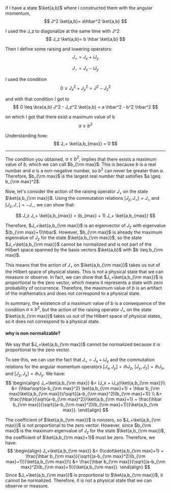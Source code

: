if I have a state
$\ket{a,b}$
where I constructed them with the angular momentum, 
$$
J^2 \ket{a,b}=  a\hbar^2 \ket{a,b}
$$

I used the J_z to diagonalize at the same time with J^2
$$
J_z \ket{a,b}=  b \hbar \ket{a,b}
$$

Then I define some raising and lowering operators:
$$
J_+ = J_x + i J_y
$$

$$
J_- = J_x - i J_y
$$

I used the condition
$$
0 \leq J_x^2 + J_y^2 = J^2 - J_z^2
$$

and with that condition I got to
$$
0 \leq \bra{a,b} J^2 - J_z^2 \ket{a,b}  = a \hbar^2 - b^2  \hbar^2 
$$

on which I got that there exist a maximum value of b
$$
a \geq b^2
$$

Understanding how:
$$
J_+ \ket{a,b_{max}} = 0
$$

___

The condition you obtained, $a \geq b^2$, implies that there exists a maximum value of $b$, which we can call $b_{\rm max}$. This is because $b$ is a real number and $a$ is a non-negative number, so $b^2$ can never be greater than $a$. Therefore, $b_{\rm max}$ is the largest real number that satisfies $a \geq b_{\rm max}^2$.

Now, let's consider the action of the raising operator $J_+$ on the state $\ket{a,b_{\rm max}}$. Using the commutation relations $[J_z,J_+]=J_+$ and $[J_z,J_-]=-J_-$, we can show that:

$$
J_z J_+ \ket{a,b_{max}} = (b_{max} + 1) J_+ \ket{a,b_{max}} 
$$


Therefore, $J_+\ket{a,b_{\rm max}}$ is an eigenvector of $J_z$ with eigenvalue $(b_{\rm max}+1)\hbar$. However, $b_{\rm max}$ is already the maximum eigenvalue of $J_z$ for the state $\ket{a,b_{\rm max}}$, so the state $J_+\ket{a,b_{\rm max}}$ cannot be normalized and is not part of the Hilbert space spanned by the basis vectors $\ket{a,b}$ with $b \leq b_{\rm max}$.

This means that the action of $J_+$ on $\ket{a,b_{\rm max}}$ takes us out of the Hilbert space of physical states. This is not a physical state that we can measure or observe. In fact, we can show that $J_+\ket{a,b_{\rm max}}$ is proportional to the zero vector, which means it represents a state with zero probability of occurrence. Therefore, the maximum value of $b$ is an artifact of the mathematics and does not correspond to a physical state.

In summary, the existence of a maximum value of $b$ is a consequence of the condition $a \geq b^2$, but the action of the raising operator $J_+$ on the state $\ket{a,b_{\rm max}}$ takes us out of the Hilbert space of physical states, so it does not correspond to a physical state.

#### why is non normalizable?
We say that $J_+\ket{a,b_{\rm max}}$ cannot be normalized because it is proportional to the zero vector.

To see this, we can use the fact that $J_+ = J_x + iJ_y$ and the commutation relations for the angular momentum operators $[J_x,J_y] = i\hbar J_z$, $[J_y,J_z]=i\hbar J_x$, and $[J_z,J_x]=i\hbar J_y$. We have:
$$
\begin{align} J_+\ket{a,b_{\rm max}} &= (J_x + iJ_y)\ket{a,b_{\rm max}}\\ &= (\hbar\sqrt{a-b_{\rm max}^2} \ket{a,b_{\rm max}+1} + \hbar b_{\rm max}\ket{a,b_{\rm max}})/\sqrt{(a-b_{\rm max}^2)(b_{\rm max}+1)} \\ &= \frac{\hbar}{\sqrt{a-b_{\rm max}^2}}\ket{a,b_{\rm max}+1} + \frac{\hbar b_{\rm max}}{\sqrt{(a-b_{\rm max}^2)(b_{\rm max}+1)}}\ket{a,b_{\rm max}}. \end{align}
$$

The coefficient of $\ket{a,b_{\rm max}}$ is nonzero, so $J_+\ket{a,b_{\rm max}}$ is not proportional to the zero vector. However, since $b_{\rm max}$ is the maximum eigenvalue of $J_z$ for the state $\ket{a,b_{\rm max}}$, the coefficient of $\ket{a,b_{\rm max}+1}$ must be zero. Therefore, we have:
$$
\begin{align} J_+\ket{a,b_{\rm max}} &= 0\cdot\ket{a,b_{\rm max}+1} + \frac{\hbar b_{\rm max}}{\sqrt{(a-b_{\rm max}^2)(b_{\rm max}+1)}}\ket{a,b_{\rm max}}\\ &= \frac{\hbar b_{\rm max}}{\sqrt{(a-b_{\rm max}^2)(b_{\rm max}+1)}}\ket{a,b_{\rm max}}. \end{align}
$$
Since $J_+\ket{a,b_{\rm max}}$ is proportional to $\ket{a,b_{\rm max}}$, it cannot be normalized. Therefore, it is not a physical state that we can observe or measure.